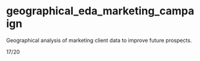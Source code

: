 # geographical_eda_marketing_campaign
Geographical analysis of marketing client data to improve future prospects.

17/20
